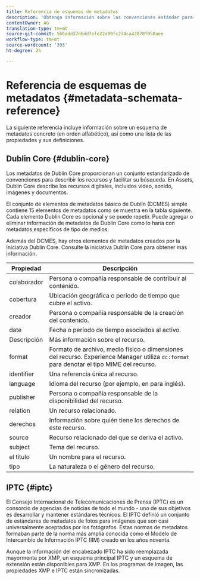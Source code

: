 ```yaml
---
title: Referencia de esquemas de metadatos
description: 'Obtenga información sobre las convenciones estándar para describir metadatos de recursos, incluidos Dublin Core, IPTC y otros esquemas de metadatos. '
contentOwner: AG
translation-type: tm+mt
source-git-commit: 566add37d6dd7efe22a99fc234ca42878f050aee
workflow-type: tm+mt
source-wordcount: '393'
ht-degree: 2%

---
```



# Referencia de esquemas de metadatos {#metadata-schemata-reference}

La siguiente referencia incluye información sobre un esquema de metadatos concreto (en orden alfabético), así como una lista de las propiedades y sus definiciones.

## Dublin Core {#dublin-core}

Los metadatos de Dublin Core proporcionan un conjunto estandarizado de convenciones para describir los recursos y facilitar su búsqueda. En Assets, Dublin Core describe los recursos digitales, incluidos vídeo, sonido, imágenes y documentos.

El conjunto de elementos de metadatos básico de Dublín (DCMES) simple contiene 15 elementos de metadatos como se muestra en la tabla siguiente. Cada elemento Dublin Core es opcional y se puede repetir. Puede agregar o eliminar información de metadatos de Dublin Core como lo haría con metadatos específicos de tipo de medios.

Además del DCMES, hay otros elementos de metadatos creados por la Iniciativa Dublin Core. Consulte la iniciativa [](https://dublincore.org/) Dublin Core para obtener más información.

| Propiedad | Descripción |
| ----------- | ------------------------------------------------------------------------------------------------------------------------ |
| colaborador | Persona o compañía responsable de contribuir al contenido. |
| cobertura | Ubicación geográfica o período de tiempo que cubre el activo. |
| creador | Persona o compañía responsable de la creación del contenido. |
| date | Fecha o período de tiempo asociados al activo. |
| Descripción | Más información sobre el recurso. |
| format | Formato de archivo, medio físico o dimensiones del recurso. Experience Manager utiliza `dc:format` para denotar el tipo MIME del recurso. |
| identifier | Una referencia única al recurso. |
| language | Idioma del recurso (por ejemplo, en para inglés). |
| publisher | Persona o compañía responsable de la disponibilidad del recurso. |
| relation | Un recurso relacionado. |
| derechos | Información sobre quién tiene los derechos de este recurso. |
| source | Recurso relacionado del que se deriva el activo. |
| subject | Tema del recurso. |
| el título | Un nombre para el recurso. |
| tipo | La naturaleza o el género del recurso. |

## IPTC {#iptc}

El Consejo Internacional de Telecomunicaciones de Prensa (IPTC) es un consorcio de agencias de noticias de todo el mundo - uno de sus objetivos es desarrollar y mantener estándares técnicos. El IPTC definió un conjunto de estándares de metadatos de fotos para imágenes que son casi universalmente aceptados por los fotógrafos. Estas normas de metadatos formaban parte de la norma más amplia conocida como el Modelo de Intercambio de Información IPTC (IIM) creado en los años noventa.

Aunque la información del encabezado IPTC ha sido reemplazada mayormente por XMP, un esquema principal IPTC y un esquema de extensión están disponibles para XMP. En los programas de imagen, las propiedades XMP e IPTC están sincronizadas.
